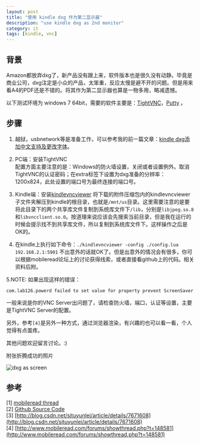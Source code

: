 ```yaml
---
layout: post
title: "使用 kindle dxg 作为第二显示器"
description: "use kindle dxg as 2nd monitor"
category: it
tags: [kindle, vnc]
---
```


## 背景

Amazon都放弃dxg了，新产品没有跟上来，软件版本也是很久没有动静。毕竟是商业公司，dxg注定是小众的产品，太笨重，反应太慢是避不开的问题。但是用来看A4的PDF还是不错的。将其作为第二显示器也算是一物多用，略减遗憾。

以下测试环境为 windows 7 64bit，需要的软件主要是：[TightVNC](http://www.tightvnc.com/)，[Putty](http://www.putty.org/) 。

## 步骤

1. 越狱，usbnetwork等是准备工作，可以参考我的前一篇文章：[kindle dxg添加中文支持及更改字体](http://www.wogong.net/it/2012/08/22/kindle-dxg-chinese-fonts-support/)。

2. PC端：安装TightVNC  
   配置方面主要注意的是：Windows的防火墙设置，关闭或者设置例外。取消TightVNC的认证密码；在extra标签下设置为dxg准备的分辨率：1200x824，此处设置的端口号为最终连接的端口号。

3. Kindle端：安装[kindlevncviewer](http://www.mobileread.com/forums/showthread.php?t=150434)
将下载的附件压缩包内的kindlevncviewer子文件夹解压到kindle的根目录，也就是`/mnt/us`目录。这里需要注意的是要将此目录下的两个共享库文件复制到系统库文件下`/lib`，分别是`libjpeg.so.8`和`libvncclient.so.0`。按道理来说应该会先搜索当前目录，但是我在运行的时候会提示找不到共享库文件，所以复制到系统库文件下。这样操作之后是OK的。

4. 在kindle上执行如下命令：`./kindlevncviewer -config ./config.lua 192.168.2.1:5901`
不出意外的话就OK了。但是出意外的情况会有很多，你可以根据mobileread论坛上的讨论获得线索，或者直接看github上的代码。相关资料后附。

5.NOTE:
如果出现这样的错误：

    com.lab126.powerd failed to set value for property prevent ScreenSaver

一般来说是你的VNC Server出问题了，请检查防火墙，端口，认证等设置，主要是TightVNC Server的配置。

另外，参考`[4]`是另外一种方式，通过浏览器渲染，有兴趣的也可以看一看，个人觉得有点蛋疼。

其他问题欢迎留言讨论。:)

附张折腾成功的照片

![dxg as screen](http://wogong.qiniudn.com/blog_dxg_as_screen.jpg)

## 参考

[1] [mobileread thread](http://www.mobileread.com/forums/showthread.php?t=150434)  
[2] [Github Source Code](https://github.com/hwhw/kindlevncviewer)  
[3] [http://blog.csdn.net/sjtuyunlei/article/details/7671608](http://blog.csdn.net/sjtuyunlei/article/details/7671608)   
[4] [http://www.mobileread.com/forums/showthread.php?t=148581](http://www.mobileread.com/forums/showthread.php?t=148581)
